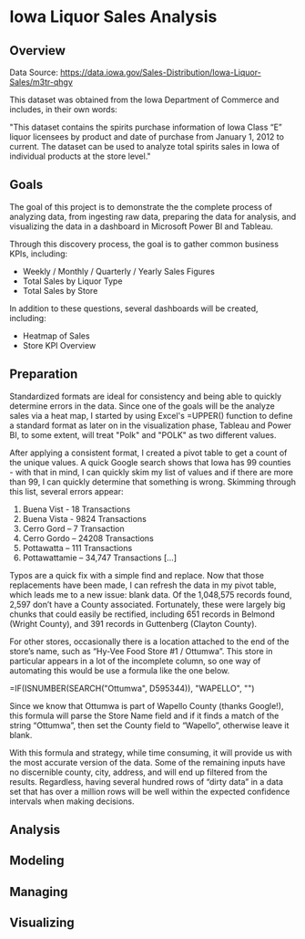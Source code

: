 # Iowa Liquor Sales Analysis

## Overview

Data Source: https://data.iowa.gov/Sales-Distribution/Iowa-Liquor-Sales/m3tr-qhgy

This dataset was obtained from the Iowa Department of Commerce and includes, in their own words:

"This dataset contains the spirits purchase information of Iowa Class “E” liquor licensees by product and date of purchase from January 1, 2012 to current. The dataset can be used to analyze total spirits sales in Iowa of individual products at the store level."

## Goals

The goal of this project is to demonstrate the the complete process of analyzing data, from ingesting raw data, preparing the data for analysis, and visualizing the data in a dashboard in Microsoft Power BI and Tableau. 

Through this discovery process, the goal is to gather common business KPIs, including:
  - Weekly / Monthly / Quarterly / Yearly Sales Figures 
  - Total Sales by Liquor Type
  - Total Sales by Store
  
In addition to these questions, several dashboards will be created, including:
  - Heatmap of Sales
  - Store KPI Overview

## Preparation

Standardized formats are ideal for consistency and being able to quickly determine errors in the data. Since one of the goals will be the analyze sales via a heat map, I started by using Excel's =UPPER() function to define a standard format as later on in the visualization phase, Tableau and Power BI, to some extent, will treat "Polk" and "POLK" as two different values. 

After applying a consistent format, I created a pivot table to get a count of the unique values. A quick Google search shows that Iowa has 99 counties - with that in mind, I can quickly skim my list of values and if there are more than 99, I can quickly determine that something is wrong. Skimming through this list, several errors appear:

1. Buena Vist - 18 Transactions
2. Buena Vista - 9824 Transactions
3.	Cerro Gord – 7 Transaction
4.	Cerro Gordo – 24208 Transactions
5.	Pottawatta – 111 Transactions
6.	Pottawattamie – 34,747 Transactions
[...]

Typos are a quick fix with a simple find and replace. Now that those replacements have been made, I can refresh the data in my pivot table, which leads me to a new issue: blank data. Of the 1,048,575 records found, 2,597 don’t have a County associated. Fortunately, these were largely big chunks that could easily be rectified, including 651 records in Belmond (Wright County), and 391 records in Guttenberg (Clayton County).

For other stores, occasionally there is a location attached to the end of the store’s name, such as “Hy-Vee Food Store #1 / Ottumwa”. This store in particular appears in a lot of the incomplete column, so one way of automating this would be use a formula like the one below.

=IF(ISNUMBER(SEARCH("Ottumwa", D595344)), "WAPELLO", "")

Since we know that Ottumwa is part of Wapello County (thanks Google!), this formula will parse the Store Name field and if it finds a match of the string “Ottumwa”, then set the County field to “Wapello”, otherwise leave it blank. 

With this formula and strategy, while time consuming, it will provide us with the most accurate version of the data. Some of the remaining inputs have no discernible county, city, address, and will end up filtered from the results. Regardless, having several hundred rows of “dirty data” in a data set that has over a million rows will be well within the expected confidence intervals when making decisions. 

## Analysis

## Modeling

## Managing 

## Visualizing 


